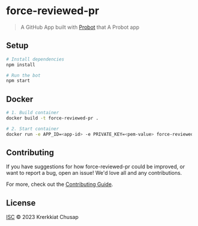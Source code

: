 # force-reviewed-pr

> A GitHub App built with [Probot](https://github.com/probot/probot) that A Probot app

## Setup

```sh
# Install dependencies
npm install

# Run the bot
npm start
```

## Docker

```sh
# 1. Build container
docker build -t force-reviewed-pr .

# 2. Start container
docker run -e APP_ID=<app-id> -e PRIVATE_KEY=<pem-value> force-reviewed-pr
```

## Contributing

If you have suggestions for how force-reviewed-pr could be improved, or want to report a bug, open an issue! We'd love all and any contributions.

For more, check out the [Contributing Guide](CONTRIBUTING.md).

## License

[ISC](LICENSE) © 2023 Krerkkiat Chusap
